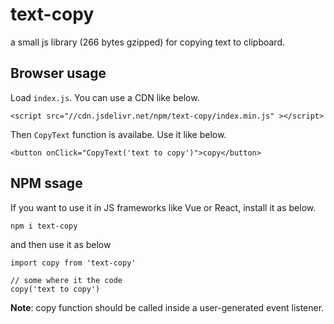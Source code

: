 # text-copy
a small js library (266 bytes gzipped) for copying text to clipboard.

## Browser usage
Load `index.js`. You can use a CDN like below.
```
<script src="//cdn.jsdelivr.net/npm/text-copy/index.min.js" ></script>
```
Then `CopyText` function is availabe. Use it like below.

```
<button onClick="CopyText('text to copy')">copy</button>
```

## NPM ssage
If you want to use it in JS frameworks like Vue or React, install it as below.
```
npm i text-copy
```
and then use it as below
```
import copy from 'text-copy'

// some where it the code
copy('text to copy')
```

**Note**: copy function should be called inside a user-generated event listener.
